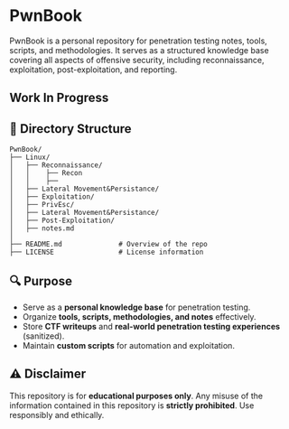 # PwnBook

PwnBook is a personal repository for penetration testing notes, tools, scripts, and methodologies. It serves as a structured knowledge base covering all aspects of offensive security, including reconnaissance, exploitation, post-exploitation, and reporting.

## Work In Progress

## 📂 Directory Structure

```
PwnBook/
├── Linux/               
│   ├── Reconnaissance/  
│   │    ├── Recon
│   │    ├── 
│   ├── Lateral Movement&Persistance/ 
│   ├── Exploitation/
│   ├── PrivEsc/
│   ├── Lateral Movement&Persistance/
│   ├── Post-Exploitation/ 
│   ├── notes.md            
│
├── README.md              # Overview of the repo
├── LICENSE                # License information
```

## 🔍 Purpose
- Serve as a **personal knowledge base** for penetration testing.
- Organize **tools, scripts, methodologies, and notes** effectively.
- Store **CTF writeups** and **real-world penetration testing experiences** (sanitized).
- Maintain **custom scripts** for automation and exploitation.

## ⚠️ Disclaimer
This repository is for **educational purposes only**. Any misuse of the information contained in this repository is **strictly prohibited**. Use responsibly and ethically.

